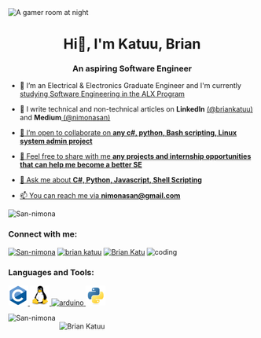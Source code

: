<picture>
 <img alt="A gamer room at night" src="https://img.freepik.com/free-vector/vector-game-room-illustration-modern-esports-concept_33099-1201.jpg?w=1060&t=st=1688733877~exp=1688734477~hmac=0c17d018e40d807e62898ba0c6a16842cd8ad0048abb1e0ecb295020b609efdc">
</picture>
<h1 align="center">Hi👋, I'm Katuu, Brian</h1>
<h3 align="center">An aspiring Software Engineer</h3>
<ul dir="auto">
<li>
<p dir="auto"><g-emoji class="g-emoji" alias="telescope" fallback-src="https://github.githubassets.com/images/icons/emoji/unicode/1f52d.png">🔭</g-emoji> I’m an Electrical & Electronics Graduate Engineer and I'm currently <a href="https://www.alxafrica.com/software-engineering/" rel="nofollow">studying Software Engineering in the ALX Program</a></p>
</li>
<li>
<p dir="auto"><g-emoji class="g-emoji" alias="seedling" fallback-src="https://github.githubassets.com/images/icons/emoji/unicode/1f331.png">🌱</g-emoji> I write technical and non-technical articles on <strong>LinkedIn</strong> <a href="https://linkedin.com/in/brian-katuu-026822225/" target="blank"> (@briankatuu) </a> and <strong>Medium</strong><a href="https://medium.com/@nimonasan" target="blank"> (@nimonasan)
</li>
<li>
<p dir="auto"><g-emoji class="g-emoji" alias="dancers" fallback-src="https://github.githubassets.com/images/icons/emoji/unicode/1f46f.png">👯</g-emoji> I’m open to collaborate on <strong>any c#, python, Bash scripting, Linux system admin project</strong></p>
</li>
<li>
<p dir="auto"><g-emoji class="g-emoji" alias="handshake" fallback-src="https://github.githubassets.com/images/icons/emoji/unicode/1f91d.png">🤝</g-emoji> Feel free to share with me <strong>any projects and internship opportunities that can help me become a better SE</strong></p>
</li>
<li>
<p dir="auto"><g-emoji class="g-emoji" alias="speech_balloon" fallback-src="https://github.githubassets.com/images/icons/emoji/unicode/1f4ac.png">💬</g-emoji> Ask me about <strong>C#, Python, Javascript, Shell Scripting</strong></p>
</li>
<li>
<p dir="auto"><g-emoji class="g-emoji" alias="mailbox" fallback-src="https://github.githubassets.com/images/icons/emoji/unicode/1f4eb.png">📫</g-emoji> You can reach me via <strong><a href="mailto:nimonasan@gmail.com">nimonasan@gmail.com</a></strong></p>
</li>
</ul>
<p align="left"> <img src="https://komarev.com/ghpvc/?username=San-nimona&label=Profile%20views&color=0e75b6&style=flat" alt="San-nimona" /> </p>
<h3 align="left">Connect with me:</h3>
<p align="left">
<a href="https://twitter.com/bryanmccjay" target="blank"><img align="center" src="https://raw.githubusercontent.com/rahuldkjain/github-profile-readme-generator/master/src/images/icons/Social/twitter.svg" alt="San-nimona" height="30" width="40" /></a>
<a href="https://linkedin.com/in/brian-katuu-026822225/" target="blank"><img align="center" src="https://raw.githubusercontent.com/rahuldkjain/github-profile-readme-generator/master/src/images/icons/Social/linked-in-alt.svg" alt="brian katuu" height="30" width="40" /></a>
<a href="https://instagram.com/_b_katu" target="blank"><img align="center" src="https://raw.githubusercontent.com/rahuldkjain/github-profile-readme-generator/master/src/images/icons/Social/instagram.svg" alt="Brian Katu" height="30" width="40" /></a>
<img alt="coding" width='1020' hieght='200' align="center" src="https://media2.giphy.com/media/SWoSkN6DxTszqIKEqv/giphy.gif?cid=ecf05e47v1fhtuut773ysdz28um4gqmfr7qhxf98i9a99l8w&ep=v1_gifs_related&rid=giphy.gif&ct=g">
<br clear='all'/>
<h3 align="left">Languages and Tools:</h3>
<p align="left"> <a href="https://www.cprogramming.com/" target="_blank" rel="noreferrer"> <img src="https://raw.githubusercontent.com/devicons/devicon/master/icons/c/c-original.svg" alt="c" width="40" height="40"/> </a> <a href="https://www.linux.org/" target="_blank" rel="noreferrer"> <img src="https://raw.githubusercontent.com/devicons/devicon/master/icons/linux/linux-original.svg" alt="linux" width="40" height="40"/> </a> <a href="https://www.arduino.cc/" target="_blank" rel="noreferrer"> <img src="https://cdn.worldvectorlogo.com/logos/arduino-1.svg" alt="arduino" width="40" height="40"/> </a> <a href="https://www.python.org" target="_blank" rel="noreferrer"> <img src="https://raw.githubusercontent.com/devicons/devicon/master/icons/python/python-original.svg" alt="python" width="40" height="40"/> </a>

<p><img width='400' hieght='500' align="left" src="https://github-readme-stats.vercel.app/api/top-langs?username=San-nimona&show_icons=true&locale=en&layout=compact" alt="San-nimona" /></p>
<p><img align="right" width='400' hieght='500' src="https://github-readme-streak-stats.herokuapp.com/?user=San-nimona&" alt="Brian Katuu" /></p>
